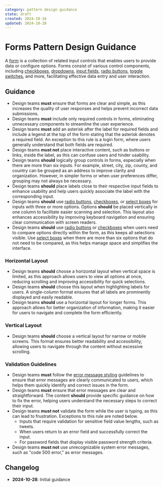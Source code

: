 ```yaml
---
category: pattern design guidance
state: draft
created: 2024-10-16
updated: 2024-10-28
---
```


# Forms Pattern Design Guidance

A [form](https://clarity.design/documentation/forms) is a collection of related input controls that enables users to provide data or configure options. Forms consist of various control components, including [checkboxes](https://clarity.design/documentation/checkbox), [dropdowns](https://clarity.design/documentation/dropdown), [input fields](https://clarity.design/documentation/input), [radio buttons](https://clarity.design/documentation/radio), [toggle switches](https://clarity.design/documentation/toggle-switch), and more, facilitating effective data entry and user interaction.

## Guidance

- Design teams **must** ensure that forms are clear and simple, as this increases the quality of user responses and helps prevent incorrect data submissions.
- Design teams **must** include only required controls in forms, eliminating unnecessary components to streamline the user experience.
- Design teams **must** add an asterisk after the label for required fields and include a legend at the top of the form stating that the asterisk denotes a required field. An exception to this rule is a login form, where users generally understand that both fields are required.
- Design teams **must not** place interactive content, such as buttons or links, inside the label, as this can confuse users and hinder usability.
- Design teams **should** logically group controls in forms, especially when there are more than six inputs. For example, street, city, zip, county, and country can be grouped as an address to improve clarity and organization. However, in simpler forms or when user preferences differ, grouping may not always be necessary.
- Design teams **should** place labels close to their respective input fields to enhance usability and help users quickly associate the label with the corresponding input.
- Design teams **should** use [radio buttons](https://clarity.design/documentation/radio), [checkboxes](https://clarity.design/documentation/checkbox), or [select boxes](https://clarity.design/documentation/select) for inputs with three or more options. Options **should** be placed vertically in one column to facilitate easier scanning and selection. This layout also enhances accessibility by improving keyboard navigation and ensuring clear communication with screen readers.
- Design teams **should** use [radio buttons](https://clarity.design/documentation/radio) or [checkboxes](https://clarity.design/documentation/checkbox) when users need to compare options directly within the form, as this keeps all selections visible. Use [select boxes](https://clarity.design/documentation/select) when there are more than six options that do not need to be compared, as this helps manage space and simplifies the interface.


### Horizontal Layout

- Design teams **should** choose a horizontal layout when vertical space is limited, as this approach allows users to view all options at once, reducing scrolling and improving accessibility for quick selections.
- Design teams **should** choose this layout when highlighting labels for users. A single-column format ensures that all labels are prominently displayed and easily readable.
- Design teams **should** use a horizontal layout for longer forms. This approach allows for better organization of information, making it easier for users to navigate and complete the form efficiently.

### Vertical Layout

- Design teams **should** choose a vertical layout for narrow or mobile screens. This format ensures better readability and accessibility, allowing users to navigate through the content without excessive scrolling.

### Validation Guidelines

- Design teams **must** follow the [error message styling](https://clarity.design/documentation/forms#error-message-styling) guidelines to ensure that error messages are clearly communicated to users, which helps them quickly identify and correct issues in the form.
- Design teams **must** ensure that error messages are clear and straightforward. The content **should** provide specific guidance on how to fix the error, helping users understand the necessary steps to correct their input.
- Design teams **must not** validate the form while the user is typing, as this can lead to frustration. Exceptions to this rule are noted below.
  - Inputs that require validation for sensitive field value lengths, such as tweets.
  - When users return to an error field and successfully correct the input.
  - For password fields that display visible password strength criteria.
- Design teams **must not** use unrecognizable system error messages, such as "code 500 error," as error messages.

## Changelog

- **2024-10-28**: Initial guidance
